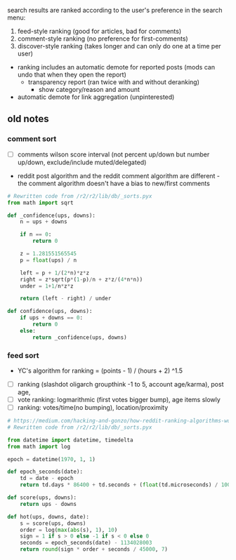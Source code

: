 search results are ranked according to the user's preference in the search menu:

1. feed-style ranking (good for articles, bad for comments)
2. comment-style ranking (no preference for first-comments)
3. discover-style ranking (takes longer and can only do one at a time per user)

- ranking includes an automatic demote for reported posts (mods can undo that when they open the report)
	- transparency report (ran twice with and without deranking)
		- show category/reason and amount
- automatic demote for link aggregation (unpinterested)

## old notes
### comment sort
- [ ] comments wilson score interval (not percent up/down but number up/down, exclude/include muted/delegated)
- reddit post algorithm and the reddit comment algorithm are different - the comment algorithm doesn't have a bias to new/first comments
```python
# Rewritten code from /r2/r2/lib/db/_sorts.pyx
from math import sqrt

def _confidence(ups, downs):
    n = ups + downs

    if n == 0:
        return 0

    z = 1.281551565545
    p = float(ups) / n

    left = p + 1/(2*n)*z*z
    right = z*sqrt(p*(1-p)/n + z*z/(4*n*n))
    under = 1+1/n*z*z

    return (left - right) / under

def confidence(ups, downs):
    if ups + downs == 0:
        return 0
    else:
        return _confidence(ups, downs)
```


### feed sort
- YC's algorithm for ranking = (points - 1) / (hours + 2) ^1.5
- [ ] ranking (slashdot oligarch groupthink -1 to 5, account age/karma), post age,
- [ ] vote ranking: logmarithmic (first votes bigger bump), age items slowly
- [ ] ranking: votes/time(no bumping), location/proximity

```python
# https://medium.com/hacking-and-gonzo/how-reddit-ranking-algorithms-work-ef111e33d0d9
# Rewritten code from /r2/r2/lib/db/_sorts.pyx

from datetime import datetime, timedelta
from math import log

epoch = datetime(1970, 1, 1)

def epoch_seconds(date):
    td = date - epoch
    return td.days * 86400 + td.seconds + (float(td.microseconds) / 1000000)

def score(ups, downs):
    return ups - downs

def hot(ups, downs, date):
    s = score(ups, downs)
    order = log(max(abs(s), 1), 10)
    sign = 1 if s > 0 else -1 if s < 0 else 0
    seconds = epoch_seconds(date) - 1134028003
    return round(sign * order + seconds / 45000, 7)
```

